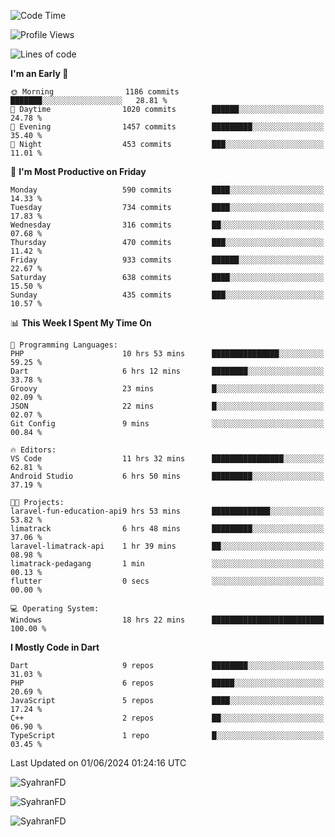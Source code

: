 <!--START_SECTION:waka-->
![Code Time](http://img.shields.io/badge/Code%20Time-310%20hrs%2028%20mins-blue)

![Profile Views](http://img.shields.io/badge/Profile%20Views-1-blue)

![Lines of code](https://img.shields.io/badge/From%20Hello%20World%20I%27ve%20Written-1.9%20million%20lines%20of%20code-blue)

**I'm an Early 🐤** 

```text
🌞 Morning                1186 commits        ███████░░░░░░░░░░░░░░░░░░   28.81 % 
🌆 Daytime                1020 commits        ██████░░░░░░░░░░░░░░░░░░░   24.78 % 
🌃 Evening                1457 commits        █████████░░░░░░░░░░░░░░░░   35.40 % 
🌙 Night                  453 commits         ███░░░░░░░░░░░░░░░░░░░░░░   11.01 % 
```
📅 **I'm Most Productive on Friday** 

```text
Monday                   590 commits         ████░░░░░░░░░░░░░░░░░░░░░   14.33 % 
Tuesday                  734 commits         ████░░░░░░░░░░░░░░░░░░░░░   17.83 % 
Wednesday                316 commits         ██░░░░░░░░░░░░░░░░░░░░░░░   07.68 % 
Thursday                 470 commits         ███░░░░░░░░░░░░░░░░░░░░░░   11.42 % 
Friday                   933 commits         ██████░░░░░░░░░░░░░░░░░░░   22.67 % 
Saturday                 638 commits         ████░░░░░░░░░░░░░░░░░░░░░   15.50 % 
Sunday                   435 commits         ███░░░░░░░░░░░░░░░░░░░░░░   10.57 % 
```


📊 **This Week I Spent My Time On** 

```text
💬 Programming Languages: 
PHP                      10 hrs 53 mins      ███████████████░░░░░░░░░░   59.25 % 
Dart                     6 hrs 12 mins       ████████░░░░░░░░░░░░░░░░░   33.78 % 
Groovy                   23 mins             █░░░░░░░░░░░░░░░░░░░░░░░░   02.09 % 
JSON                     22 mins             █░░░░░░░░░░░░░░░░░░░░░░░░   02.07 % 
Git Config               9 mins              ░░░░░░░░░░░░░░░░░░░░░░░░░   00.84 % 

🔥 Editors: 
VS Code                  11 hrs 32 mins      ████████████████░░░░░░░░░   62.81 % 
Android Studio           6 hrs 50 mins       █████████░░░░░░░░░░░░░░░░   37.19 % 

🐱‍💻 Projects: 
laravel-fun-education-api9 hrs 53 mins       █████████████░░░░░░░░░░░░   53.82 % 
limatrack                6 hrs 48 mins       █████████░░░░░░░░░░░░░░░░   37.06 % 
laravel-limatrack-api    1 hr 39 mins        ██░░░░░░░░░░░░░░░░░░░░░░░   08.98 % 
limatrack-pedagang       1 min               ░░░░░░░░░░░░░░░░░░░░░░░░░   00.13 % 
flutter                  0 secs              ░░░░░░░░░░░░░░░░░░░░░░░░░   00.00 % 

💻 Operating System: 
Windows                  18 hrs 22 mins      █████████████████████████   100.00 % 
```

**I Mostly Code in Dart** 

```text
Dart                     9 repos             ████████░░░░░░░░░░░░░░░░░   31.03 % 
PHP                      6 repos             █████░░░░░░░░░░░░░░░░░░░░   20.69 % 
JavaScript               5 repos             ████░░░░░░░░░░░░░░░░░░░░░   17.24 % 
C++                      2 repos             ██░░░░░░░░░░░░░░░░░░░░░░░   06.90 % 
TypeScript               1 repo              █░░░░░░░░░░░░░░░░░░░░░░░░   03.45 % 
```




 Last Updated on 01/06/2024 01:24:16 UTC
<!--END_SECTION:waka-->

<p align="left">
  <img src="https://github-readme-stats.vercel.app/api/top-langs?username=SyahranFD&layout=donut&hide=C%2B%2B,CMake,css&show_icons=true&locale=en&&theme=blueberry" alt="SyahranFD" />
</p>

<p align="left">
  <img src="https://github-readme-stats.vercel.app/api?username=SyahranFD&show_icons=true&locale=en&theme=blueberry" alt="SyahranFD" />
</p>

<p align="left">
  <img src="https://streak-stats.demolab.com/?user=SyahranFD&theme=blueberry" alt="SyahranFD"/>
</p>
